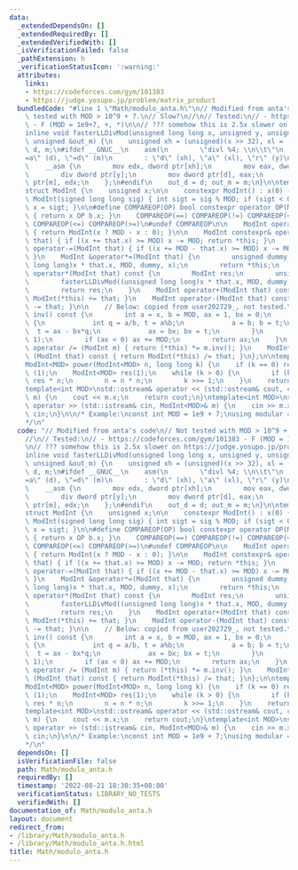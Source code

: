 ```yaml
---
data:
  _extendedDependsOn: []
  _extendedRequiredBy: []
  _extendedVerifiedWith: []
  _isVerificationFailed: false
  _pathExtension: h
  _verificationStatusIcon: ':warning:'
  attributes:
    links:
    - https://codeforces.com/gym/101383
    - https://judge.yosupo.jp/problem/matrix_product
  bundledCode: "#line 1 \"Math/modulo_anta.h\"\n// Modified from anta's code\n// Not\
    \ tested with MOD > 10^9 + 7.\n// Slow?\n//\n// Tested:\n// - https://codeforces.com/gym/101383\
    \ - F (MOD = 1e9+7, +, *)\n\n// ??? somehow this is 2.5x slower on https://judge.yosupo.jp/problem/matrix_product\n\
    inline void fasterLLDivMod(unsigned long long x, unsigned y, unsigned &out_d,\
    \ unsigned &out_m) {\n    unsigned xh = (unsigned)(x >> 32), xl = (unsigned)x,\
    \ d, m;\n#ifdef __GNUC__\n    asm(\n        \"divl %4; \\n\\t\"\n        : \"\
    =a\" (d), \"=d\" (m)\n        : \"d\" (xh), \"a\" (xl), \"r\" (y)\n    );\n#else\n\
    \    __asm {\n        mov edx, dword ptr[xh];\n        mov eax, dword ptr[xl];\n\
    \        div dword ptr[y];\n        mov dword ptr[d], eax;\n        mov dword\
    \ ptr[m], edx;\n    };\n#endif\n    out_d = d; out_m = m;\n}\n\ntemplate<int MOD>\n\
    struct ModInt {\n    unsigned x;\n\n    constexpr ModInt() : x(0) { }\n    constexpr\
    \ ModInt(signed long long sig) { int sigt = sig % MOD; if (sigt < 0) sigt += MOD;\
    \ x = sigt; }\n\n#define COMPAREOP(OP) bool constexpr operator OP(ModInt b) const\
    \ { return x OP b.x; }\n    COMPAREOP(==) COMPAREOP(!=) COMPAREOP(<) COMPAREOP(>)\
    \ COMPAREOP(<=) COMPAREOP(>=)\n#undef COMPAREOP\n\n    ModInt operator-() const\
    \ { return ModInt(x ? MOD - x : 0); }\n\n    ModInt constexpr& operator+=(ModInt\
    \ that) { if ((x += that.x) >= MOD) x -= MOD; return *this; }\n    ModInt constexpr&\
    \ operator-=(ModInt that) { if ((x += MOD - that.x) >= MOD) x -= MOD; return *this;\
    \ }\n    ModInt &operator*=(ModInt that) {\n        unsigned dummy;\n        fasterLLDivMod((unsigned\
    \ long long)x * that.x, MOD, dummy, x);\n        return *this;\n    }\n    ModInt\
    \ operator*(ModInt that) const {\n        ModInt res;\n        unsigned dummy;\n\
    \        fasterLLDivMod((unsigned long long)x * that.x, MOD, dummy, res.x);\n\
    \        return res;\n    }\n    ModInt operator+(ModInt that) const { return\
    \ ModInt(*this) += that; }\n    ModInt operator-(ModInt that) const { return ModInt(*this)\
    \ -= that; }\n\n    // Below: copied from user202729_, not tested.\n    ModInt\
    \ inv() const {\n        int a = x, b = MOD, ax = 1, bx = 0;\n        while (b)\
    \ {\n            int q = a/b, t = a%b;\n            a = b; b = t;\n          \
    \  t = ax - bx*q;\n            ax = bx; bx = t;\n        }\n        assert(a ==\
    \ 1);\n        if (ax < 0) ax += MOD;\n        return ax;\n    }\n    ModInt&\
    \ operator /= (ModInt m) { return (*this) *= m.inv(); }\n    ModInt operator /\
    \ (ModInt that) const { return ModInt(*this) /= that; }\n};\n\ntemplate<int MOD>\n\
    ModInt<MOD> power(ModInt<MOD> n, long long k) {\n    if (k == 0) return ModInt<MOD>\
    \ (1);\n    ModInt<MOD> res(1);\n    while (k > 0) {\n        if (k & 1) res =\
    \ res * n;\n        n = n * n;\n        k >>= 1;\n    }\n    return res;\n}\n\n\
    template<int MOD>\nstd::ostream& operator << (std::ostream& cout, const ModInt<MOD>&\
    \ m) {\n    cout << m.x;\n    return cout;\n}\ntemplate<int MOD>\nstd::istream&\
    \ operator >> (std::istream& cin, ModInt<MOD>& m) {\n    cin >> m.x;\n    return\
    \ cin;\n}\n\n/* Example:\nconst int MOD = 1e9 + 7;\nusing modular = ModInt<MOD>;\n\
    */\n"
  code: "// Modified from anta's code\n// Not tested with MOD > 10^9 + 7.\n// Slow?\n\
    //\n// Tested:\n// - https://codeforces.com/gym/101383 - F (MOD = 1e9+7, +, *)\n\
    \n// ??? somehow this is 2.5x slower on https://judge.yosupo.jp/problem/matrix_product\n\
    inline void fasterLLDivMod(unsigned long long x, unsigned y, unsigned &out_d,\
    \ unsigned &out_m) {\n    unsigned xh = (unsigned)(x >> 32), xl = (unsigned)x,\
    \ d, m;\n#ifdef __GNUC__\n    asm(\n        \"divl %4; \\n\\t\"\n        : \"\
    =a\" (d), \"=d\" (m)\n        : \"d\" (xh), \"a\" (xl), \"r\" (y)\n    );\n#else\n\
    \    __asm {\n        mov edx, dword ptr[xh];\n        mov eax, dword ptr[xl];\n\
    \        div dword ptr[y];\n        mov dword ptr[d], eax;\n        mov dword\
    \ ptr[m], edx;\n    };\n#endif\n    out_d = d; out_m = m;\n}\n\ntemplate<int MOD>\n\
    struct ModInt {\n    unsigned x;\n\n    constexpr ModInt() : x(0) { }\n    constexpr\
    \ ModInt(signed long long sig) { int sigt = sig % MOD; if (sigt < 0) sigt += MOD;\
    \ x = sigt; }\n\n#define COMPAREOP(OP) bool constexpr operator OP(ModInt b) const\
    \ { return x OP b.x; }\n    COMPAREOP(==) COMPAREOP(!=) COMPAREOP(<) COMPAREOP(>)\
    \ COMPAREOP(<=) COMPAREOP(>=)\n#undef COMPAREOP\n\n    ModInt operator-() const\
    \ { return ModInt(x ? MOD - x : 0); }\n\n    ModInt constexpr& operator+=(ModInt\
    \ that) { if ((x += that.x) >= MOD) x -= MOD; return *this; }\n    ModInt constexpr&\
    \ operator-=(ModInt that) { if ((x += MOD - that.x) >= MOD) x -= MOD; return *this;\
    \ }\n    ModInt &operator*=(ModInt that) {\n        unsigned dummy;\n        fasterLLDivMod((unsigned\
    \ long long)x * that.x, MOD, dummy, x);\n        return *this;\n    }\n    ModInt\
    \ operator*(ModInt that) const {\n        ModInt res;\n        unsigned dummy;\n\
    \        fasterLLDivMod((unsigned long long)x * that.x, MOD, dummy, res.x);\n\
    \        return res;\n    }\n    ModInt operator+(ModInt that) const { return\
    \ ModInt(*this) += that; }\n    ModInt operator-(ModInt that) const { return ModInt(*this)\
    \ -= that; }\n\n    // Below: copied from user202729_, not tested.\n    ModInt\
    \ inv() const {\n        int a = x, b = MOD, ax = 1, bx = 0;\n        while (b)\
    \ {\n            int q = a/b, t = a%b;\n            a = b; b = t;\n          \
    \  t = ax - bx*q;\n            ax = bx; bx = t;\n        }\n        assert(a ==\
    \ 1);\n        if (ax < 0) ax += MOD;\n        return ax;\n    }\n    ModInt&\
    \ operator /= (ModInt m) { return (*this) *= m.inv(); }\n    ModInt operator /\
    \ (ModInt that) const { return ModInt(*this) /= that; }\n};\n\ntemplate<int MOD>\n\
    ModInt<MOD> power(ModInt<MOD> n, long long k) {\n    if (k == 0) return ModInt<MOD>\
    \ (1);\n    ModInt<MOD> res(1);\n    while (k > 0) {\n        if (k & 1) res =\
    \ res * n;\n        n = n * n;\n        k >>= 1;\n    }\n    return res;\n}\n\n\
    template<int MOD>\nstd::ostream& operator << (std::ostream& cout, const ModInt<MOD>&\
    \ m) {\n    cout << m.x;\n    return cout;\n}\ntemplate<int MOD>\nstd::istream&\
    \ operator >> (std::istream& cin, ModInt<MOD>& m) {\n    cin >> m.x;\n    return\
    \ cin;\n}\n\n/* Example:\nconst int MOD = 1e9 + 7;\nusing modular = ModInt<MOD>;\n\
    */\n"
  dependsOn: []
  isVerificationFile: false
  path: Math/modulo_anta.h
  requiredBy: []
  timestamp: '2022-08-21 18:30:35+08:00'
  verificationStatus: LIBRARY_NO_TESTS
  verifiedWith: []
documentation_of: Math/modulo_anta.h
layout: document
redirect_from:
- /library/Math/modulo_anta.h
- /library/Math/modulo_anta.h.html
title: Math/modulo_anta.h
---
```


